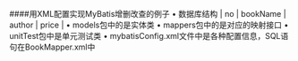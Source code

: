 ####用XML配置实现MyBatis增删改查的例子
		• 数据库结构
| no   | bookName  | author  | price |
		• models包中的是实体类
		• mappers包中的是对应的映射接口
		• unitTest包中是单元测试类
		• mybatisConfig.xml文件中是各种配置信息，SQL语句在BookMapper.xml中
